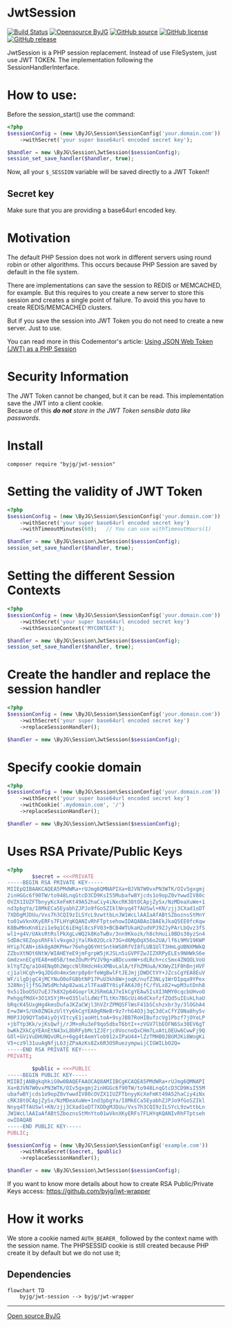 # JwtSession

[![Build Status](https://github.com/byjg/jwt-session/actions/workflows/phpunit.yml/badge.svg?branch=master)](https://github.com/byjg/jwt-session/actions/workflows/phpunit.yml) 
[![Opensource ByJG](https://img.shields.io/badge/opensource-byjg-success.svg)](http://opensource.byjg.com) 
[![GitHub source](https://img.shields.io/badge/Github-source-informational?logo=github)](https://github.com/byjg/jwt-session/) 
[![GitHub license](https://img.shields.io/github/license/byjg/jwt-session.svg)](https://opensource.byjg.com/opensource/licensing.html) 
[![GitHub release](https://img.shields.io/github/release/byjg/jwt-session.svg)](https://github.com/byjg/jwt-session/releases/)

JwtSession is a PHP session replacement. Instead of use FileSystem, just use JWT TOKEN. 
The implementation following the SessionHandlerInterface.

# How to use:

Before the session_start() use the command: 

```php
<?php
$sessionConfig = (new \ByJG\Session\SessionConfig('your.domain.com'))
    ->withSecret('your super base64url encoded secret key');

$handler = new \ByJG\Session\JwtSession($sessionConfig);
session_set_save_handler($handler, true);
```

Now, all your `$_SESSION` variable will be saved directly to a JWT Token!!

## Secret key
Make sure that you are providing a base64url encoded key.
 
# Motivation

The default PHP Session does not work in different servers using round robin or other algorithms.
This occurs because PHP Session are saved by default in the file system. 

There are implementations can save the session to REDIS or MEMCACHED, for example. 
But this requires to you create a new server to store this session and creates a single point of failure. 
To avoid this you have to create REDIS/MEMCACHED clusters. 

But if you save the session into JWT Token you do not need to create a new server.
Just to use. 

You can read more in this Codementor's article: 
[Using JSON Web Token (JWT) as a PHP Session](https://www.codementor.io/byjg/using-json-web-token-jwt-as-a-php-session-axeuqbg1m)

# Security Information

The JWT Token cannot be changed, but it can be read. 
This implementation save the JWT into a client cookie.  
Because of this _**do not** store in the JWT Token sensible data like passwords_.
 
# Install

```
composer require "byjg/jwt-session"
```

 
# Setting the validity of JWT Token

```php
<?php
$sessionConfig = (new \ByJG\Session\SessionConfig('your.domain.com'))
    ->withSecret('your super base64url encoded secret key')
    ->withTimeoutMinutes(60);   // You can use withTimeoutHours(1)

$handler = new \ByJG\Session\JwtSession($sessionConfig);
session_set_save_handler($handler, true);
```

# Setting the different Session Contexts

```php
<?php
$sessionConfig = (new \ByJG\Session\SessionConfig('your.domain.com'))
    ->withSecret('your super base64url encoded secret key')
    ->withSessionContext('MYCONTEXT');

$handler = new \ByJG\Session\JwtSession($sessionConfig);
session_set_save_handler($handler, true);
```

# Create the handler and replace the session handler

```php
<?php
$sessionConfig = (new \ByJG\Session\SessionConfig('your.domain.com'))
    ->withSecret('your super base64url encoded secret key')
    ->replaceSessionHandler();

$handler = new \ByJG\Session\JwtSession($sessionConfig);
```

# Specify cookie domain 

```php
<?php
$sessionConfig = (new \ByJG\Session\SessionConfig('your.domain.com'))
    ->withSecret('your super base64url encoded secret key')
    ->withCookie('.mydomain.com', '/')
    ->replaceSessionHandler();

$handler = new \ByJG\Session\JwtSession($sessionConfig);
```

# Uses RSA Private/Public Keys

```php
<?php
        $secret = <<<PRIVATE
-----BEGIN RSA PRIVATE KEY-----
MIIEpQIBAAKCAQEA5PMdWRa+rUJmg6QMNAPIXa+BJVN7W0vxPN3WTK/OIv5gxgmj
2inHGGc6f90TW/to948LnqGtcD3CD9KsI55MubafwBYjcds1o9opZ0vYwwdIV80c
OVZX1IUZFTbnyyKcXeFmKt49A52haCiy4iNxcRK38tOCApjZySx/NzMDeaXuWe+1
nd3pbgYa/I8MkECa5EyabhZJPJo9fGoSZIklNnyq4TfAUSwl+KN/zjj3CXad1oDT
7XDDgMJDUu/Vxs7h3CQI9zILSYcL9zwttbLnJW1WcLlAAIaAfABtSZboznsStMnY
to01wVknXKyERFs7FLHYqKQANIvRhFTptsehowIDAQABAoIBAEkJkaQ5EE0fcKqw
K8BwMHxKn81zi1e9q1C6iEHgl8csFV03+BCB4WTUkaH2udVPJ9ZJyPArLbQvz3fS
wl1+g4V/UAksRtRslPkXgLvWQ2k8KoTwBv/3nn9Kkozk/h8chHuii0BDs30yzSn4
SdDAc9EZopsRhFklv9xgmJjYalRk02OLck73G+d6MpDqX56o2UA/lf6i9MV19KWP
HYip7CAN+i6k8gA0KPHwr76ehgQ6YHtSntkWS8RfVI8fLUB1UlT3HmLgUBNXMWkQ
ZZbvXtNOt6NtW/WIAHEYeE9jmFgrpW5jKJSLn5iGVPFZwJIZXRPyELEs9NHWkS6e
GmdzxnECgYEA8+m05B/tmeZOuMrPVJV9g+aBDcuxmW+sdLRch+ccSmx4ZNQOLVoU
klYgTZq/a1O4ENq0h2WgccNlRHdcH4sXMBvLalA/tFhZMUuA/KXWyZ1F0hBnjHVF
cj1alHCqh+9qJDGdn4mxSmrp8p0rfeWgBwlFtJEJmjjDWDCtVY+JZcsCgYEA8EuV
WF/ilgDjgC4jMCYNuO0oFGBbtNP17PuU3kh8W+joqK/nufZ3NLy1WrDIpqa9YPex
328Nnjljf5GJWSdMchAp82waLzl7FaaBTY0iyFAK4J0jfC/fVLx82+wpM3utDnh8
9x5iIboO5U7uEJ7k8X2p64GoprlKJSRmGAJ7eIkCgYEAw5IsXI3NMY0cqcbUHvoO
PehgqfMdX+3O1XSYjM+eO35lulLdWzfTLtKn7BGcUi46dCkofzfZQd5uIEukLhaU
bRqcK45UxgHg4kmsDufaJKZaCWjl3hVZrZPMQSFlWsF41bSCshzxbr3y/3lOGhA4
E+w3W+S/Uk0ZNGkzUltYy6kCgYEA0gRNeBr9z7rhG4O3j3qC3dCxCfYZ0Na8hy5v
M0PJJQ9QYTa04iyOjVItcyE1jaoHtLtoA+9syJBB7RoHIBufzcVg1Pbzf7jOYeLP
+jbTYp3Kk/vjKsQwfj/rJM+oRu3eF9qo5dbxT6btI++zVGV7lbEOFN6Sx30EV6gT
bwKkZXkCgYEAnEtN43xL8bRFybMc1ZJErjc0VocnoQxCHm7LuAtLOEUw6CwwFj9Q
GOl+GViVuDHUNQvURLn+6gg4tAemYlob912xIPaU44+lZzTMHBOJBGMJKi8WogKi
V5+cz9l31uuAgNfjL63jZPaAzKs8Zx6R3O5RuezympwijCIGWILbO2Q=
-----END RSA PRIVATE KEY-----
PRIVATE;

        $public = <<<PUBLIC
-----BEGIN PUBLIC KEY-----
MIIBIjANBgkqhkiG9w0BAQEFAAOCAQ8AMIIBCgKCAQEA5PMdWRa+rUJmg6QMNAPI
Xa+BJVN7W0vxPN3WTK/OIv5gxgmj2inHGGc6f90TW/to948LnqGtcD3CD9KsI55M
ubafwBYjcds1o9opZ0vYwwdIV80cOVZX1IUZFTbnyyKcXeFmKt49A52haCiy4iNx
cRK38tOCApjZySx/NzMDeaXuWe+1nd3pbgYa/I8MkECa5EyabhZJPJo9fGoSZIkl
Nnyq4TfAUSwl+KN/zjj3CXad1oDT7XDDgMJDUu/Vxs7h3CQI9zILSYcL9zwttbLn
JW1WcLlAAIaAfABtSZboznsStMnYto01wVknXKyERFs7FLHYqKQANIvRhFTptseh
owIDAQAB
-----END PUBLIC KEY-----
PUBLIC;

$sessionConfig = (new \ByJG\Session\SessionConfig('example.com'))
    ->withRsaSecret($secret, $public)
    ->replaceSessionHandler();

$handler = new \ByJG\Session\JwtSession($sessionConfig);
```

If you want to know more details about how to create RSA Public/Private Keys access:
https://github.com/byjg/jwt-wrapper 


# How it works

We store a cookie named `AUTH_BEARER_` followed by the context name with the session name. The PHPSESSID cookie is still created because
PHP create it by default but we do not use it;


## Dependencies

```mermaid  
flowchart TD  
    byjg/jwt-session --> byjg/jwt-wrapper  
```

----  
[Open source ByJG](http://opensource.byjg.com)
